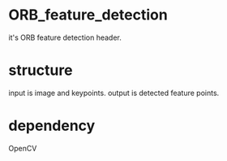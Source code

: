 # ORB_feature_detection
it's ORB feature detection header.

# structure
input is image and keypoints. output is detected feature points.

# dependency
OpenCV
